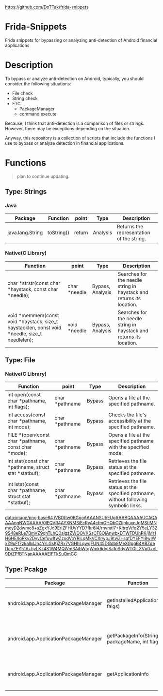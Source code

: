 https://github.com/DoTTak/frida-snippets

# Frida-Snippets

Frida snippets for bypassing or analyzing anti-detection of Android financial applications

# Description

To bypass or analyze anti-detection on Android, typically, you should consider the following situations:

- File check
- String check
- ETC
    - PackageManager
    - command execute

Because, I think that anti-detection is a comparison of files or strings. However, there may be exceptions depending on the situation.

Anyway, this repository is a collection of scripts that include the functions I use to bypass or analyze detection in financial applications.

# Functions

> plan to continue updating.
> 

## Type: Strings

### Java

| Package | Function | point | Type | Description |
| --- | --- | --- | --- | --- |
| java.lang.String | toString() | return | Analysis | Returns the representation of the string. |

### Native(C Library)

| Function | point | Type | Description |
| --- | --- | --- | --- |
| char *strstr(const char *haystack, const char *needle); | char *needle | Bypass, Analysis | Searches for the needle string in haystack and returns its location. |
| void *memmem(const void *haystack, size_t haystacklen, const void *needle, size_t needlelen); | void *needle | Bypass, Analysis | Searches for the needle string in haystack and returns its location. |

## Type: File

### Native(C Library)

| Function | point | Type | Description |
| --- | --- | --- | --- |
| int open(const char *pathname, int flags); | char *pathname | Bypass | Opens a file at the specified pathname. |
| int access(const char *pathname, int mode); | char *pathname | Bypass | Checks the file's accessibility at the specified pathname. |
| FILE *fopen(const char *pathname, const char *mode); | char *pathname | Bypass | Opens a file at the specified pathname with the specified mode. |
| int stat(const char *pathname, struct stat *statbuf); | char *pathname | Bypass | Retrieves the file status at the specified pathname. |
| int lstat(const char *pathname, struct stat *statbuf); | char *pathname | Bypass | Retrieves the file status at the specified pathname, without following symbolic links. |

[data:image/png;base64,iVBORw0KGgoAAAANSUhEUgAAABQAAAAUCAQAAAAngNWGAAAA/0lEQVR4AYXNMSiEcRyA4cfmGHQbCZIipkuxnJgMStlMNmeyD2dwmc8+sZgxYJd9ErIZFHUyYYD7fkr6l4/rnvmtl7+KitrqV/fq2Y5eLY3Z9S48eRLe7BmVZ9qhTLhQ0algzZWQOVKSsCF8OjAnwbxDTWFDUhPK/jMr1H6HE/IqRky2DyvCefuwItwZzodVoYRiLqMkVCXrwpJ9twZ+sgfDYEFYl8wIWxZ9uFf7zkallxlJh4YrLGsKjZRx7VGHhLqwgFUN45DGdb8MeXGpgB4ABZdeDcpZEY51A+hyLKz4S1W4MQWm3AibWtgWmk6dyISa1pSdyWTOlLXVp0+eL9D/ZPfBTNanAAAAAElFTkSuQmCC](data:image/png;base64,iVBORw0KGgoAAAANSUhEUgAAABQAAAAUCAQAAAAngNWGAAAA/0lEQVR4AYXNMSiEcRyA4cfmGHQbCZIipkuxnJgMStlMNmeyD2dwmc8+sZgxYJd9ErIZFHUyYYD7fkr6l4/rnvmtl7+KitrqV/fq2Y5eLY3Z9S48eRLe7BmVZ9qhTLhQ0algzZWQOVKSsCF8OjAnwbxDTWFDUhPK/jMr1H6HE/IqRky2DyvCefuwItwZzodVoYRiLqMkVCXrwpJ9twZ+sgfDYEFYl8wIWxZ9uFf7zkallxlJh4YrLGsKjZRx7VGHhLqwgFUN45DGdb8MeXGpgB4ABZdeDcpZEY51A+hyLKz4S1W4MQWm3AibWtgWmk6dyISa1pSdyWTOlLXVp0+eL9D/ZPfBTNanAAAAAElFTkSuQmCC)

## Type: Pcakge

| Package | Function | point | Type | Description |
| --- | --- | --- | --- | --- |
| android.app.ApplicationPackageManager | getInstalledApplications(int falgs) | return | Bypass | Retrieves all installed applications on the device. |
| android.app.ApplicationPackageManager | getPackageInfo(String packageName, int flags) | return | Bypass | Retrieves detailed information about the specified package. |
| android.app.ApplicationPackageManager | getApplicationInfo | return | Bypass | Retrieves detailed data about a single app. |